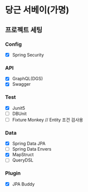 # 당근 서베이(가명)


## 프로젝트 세팅
### Config
- [x] Spring Security

### API
- [x] GraphQL(DGS)
- [x] Swagger

### Test
- [x] Junit5
- [ ] DBUnit
- [ ] Fixture Monkey // Entity 조건 검사용

### Data
- [x] Spring Data JPA
- [ ] Spring Data Envers
- [x] MapStruct
- [ ] QueryDSL

### Plugin
- [x] JPA Buddy


